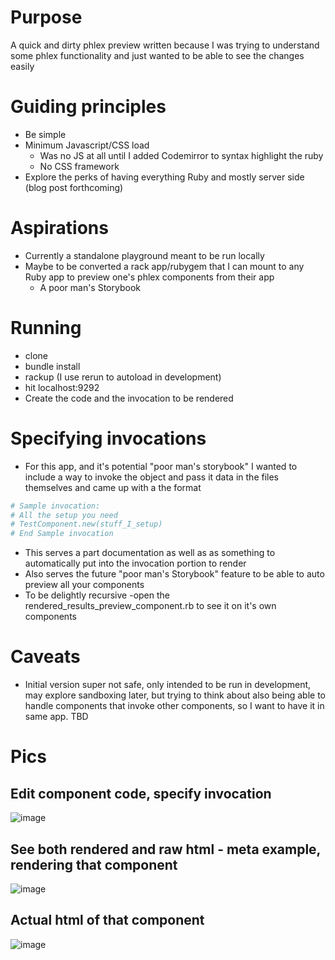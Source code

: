 # Purpose

A quick and dirty phlex preview written because I was trying to understand some phlex functionality and just wanted to be able to see the changes easily

# Guiding principles
- Be simple
- Minimum Javascript/CSS load
  - Was no JS at all until I added Codemirror to syntax highlight the ruby
  - No CSS framework
- Explore the perks of having everything Ruby and mostly server side (blog post forthcoming)

# Aspirations
- Currently a standalone playground meant to be run locally
- Maybe to be converted a rack app/rubygem that I can mount to any Ruby app to preview one's phlex components from their app
  - A poor man's Storybook

# Running
- clone
- bundle install
- rackup (I use rerun to autoload in development)
- hit localhost:9292
- Create the code and the invocation to be rendered

# Specifying invocations
- For this app, and it's potential "poor man's storybook" I wanted to include a way to invoke the object and pass it data in the files themselves and came up with a the format

``` ruby
# Sample invocation:
# All the setup you need
# TestComponent.new(stuff_I_setup)
# End Sample invocation

```

- This serves a part documentation as well as as something to automatically put into the invocation portion to render
- Also serves the future "poor man's Storybook" feature to be able to auto preview all your components
- To be delightly recursive -open the rendered_results_preview_component.rb to see it on it's own components

# Caveats
- Initial version super not safe, only intended to be run in development, may explore sandboxing later, but trying to think about also being able to handle components that invoke other components, so I want to have it in same app. TBD

# Pics
## Edit component code, specify invocation
![image](https://github.com/hedgeyedev/phlex_preview/assets/13941/336bc4dd-caec-49b2-be89-2c437e178e57)

## See both rendered and raw html - meta example, rendering that component
![image](https://github.com/hedgeyedev/phlex_preview/assets/13941/fd9140d3-3c0b-41e5-a019-32186c58eca6)
## Actual html of that component
![image](https://github.com/hedgeyedev/phlex_preview/assets/13941/c127e5bd-7242-4c6e-a5a7-f6c70c3012dc)
